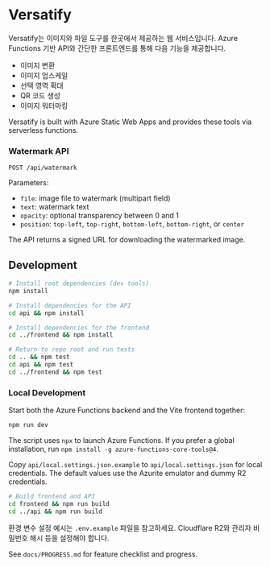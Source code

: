 # Versatify

Versatify는 이미지와 파일 도구를 한곳에서 제공하는 웹 서비스입니다. Azure Functions 기반 API와 간단한 프론트엔드를 통해 다음 기능을 제공합니다.

- 이미지 변환
- 이미지 업스케일
- 선택 영역 확대
- QR 코드 생성
- 이미지 워터마킹

Versatify is built with Azure Static Web Apps and provides these tools via serverless functions.

### Watermark API

`POST /api/watermark`

Parameters:

- `file`: image file to watermark (multipart field)
- `text`: watermark text
- `opacity`: optional transparency between 0 and 1
- `position`: `top-left`, `top-right`, `bottom-left`, `bottom-right`, or `center`

The API returns a signed URL for downloading the watermarked image.

## Development

```bash
# Install root dependencies (dev tools)
npm install

# Install dependencies for the API
cd api && npm install

# Install dependencies for the frontend
cd ../frontend && npm install

# Return to repo root and run tests
cd .. && npm test
cd api && npm test
cd ../frontend && npm test
```

### Local Development

Start both the Azure Functions backend and the Vite frontend together:

```bash
npm run dev
```

The script uses `npx` to launch Azure Functions. If you prefer a global
installation, run `npm install -g azure-functions-core-tools@4`.

Copy `api/local.settings.json.example` to `api/local.settings.json` for local
credentials. The default values use the Azurite emulator and dummy R2
credentials.

```bash
# Build frontend and API
cd frontend && npm run build
cd ../api && npm run build
```

환경 변수 설정 예시는 `.env.example` 파일을 참고하세요. Cloudflare R2와 관리자 비밀번호 해시 등을 설정해야 합니다.

See `docs/PROGRESS.md` for feature checklist and progress.

